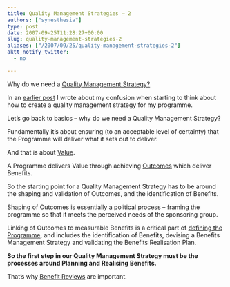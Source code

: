 ```yaml
---
title: Quality Management Strategies – 2
authors: ["synesthesia"]
type: post
date: 2007-09-25T11:28:27+00:00
slug: quality-management-strategies-2 
aliases: ["/2007/09/25/quality-management-strategies-2"]
aktt_notify_twitter:
  - no

---
```

Why do we need a [Quality Management Strategy?][1]

In an [earlier post][2] I wrote about my confusion when starting to think about how to create a quality management strategy for my programme.

Let’s go back to basics – why do we need a Quality Management Strategy?

Fundamentally it’s about ensuring (to an acceptable level of certainty) that the Programme will deliver what it sets out to deliver.

And that is about [Value][3].

A Programme delivers Value through achieving [Outcomes][4] which deliver Benefits.

So the starting point for a Quality Management Strategy has to be around the shaping and validation of Outcomes, and the identification of Benefits.

Shaping of Outcomes is essentially a political process – framing the programme so that it meets the perceived needs of the sponsoring group.

Linking of Outcomes to measurable Benefits is a critical part of [defining the Programme][5], and includes the identification of Benefits, devising a Benefits Management Strategy and validating the Benefits Realisation Plan.

**So the first step in our Quality Management Strategy must be the processes around Planning and Realising Benefits.**

That&#8217;s why [Benefit Reviews][6] are important.

 [1]: https://synesthesia.co.uk/wikka/QualityManagementStrategy
 [2]: https://www.synesthesia.co.uk/blog/archives/2007/09/25/quality-management-strategies-1
 [3]: https://www.synesthesia.co.uk/blog/archives/2007/09/25/programme-value-chain/
 [4]: /wikka/Outcome
 [5]: /wikka/DefiningAProgramme
 [6]: /wikka/BenefitReviews